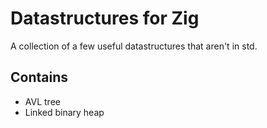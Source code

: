 # Datastructures for Zig

A collection of a few useful datastructures that aren't in std.

## Contains

- AVL tree
- Linked binary heap
